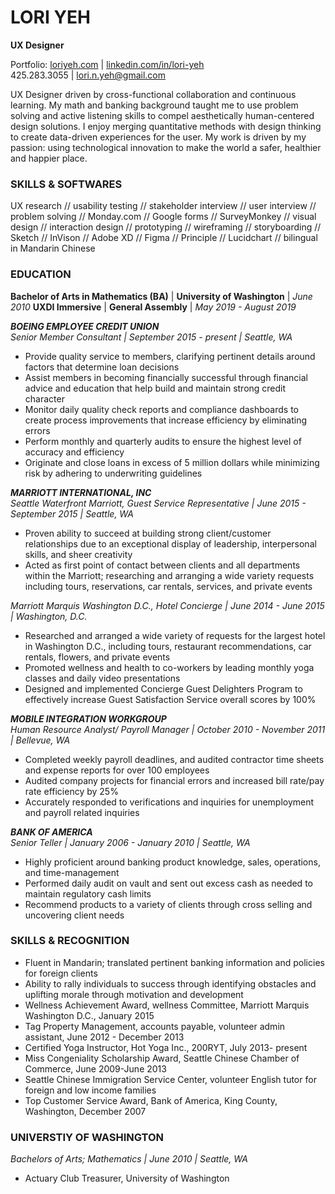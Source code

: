# **LORI YEH**
**UX Designer**

Portfolio: [loriyeh.com](http://loriyeh.com) | [linkedin.com/in/lori-yeh](www.linkedin.com/in/lori-yeh) <br>
425.283.3055 | lori.n.yeh@gmail.com 
    
UX Designer driven by cross-functional collaboration and continuous learning. My math and banking background taught me to use problem solving and active listening skills to compel aesthetically human-centered design solutions. I enjoy merging quantitative methods with design thinking to create data-driven experiences for the user. My work is driven by my passion: using technological innovation to make the world a safer, healthier and happier place.

### SKILLS & SOFTWARES
UX research // usability testing // stakeholder interview // user interview // problem solving // Monday.com // Google forms // SurveyMonkey // visual design // interaction design // prototyping // wireframing // storyboarding // Sketch // InVison // Adobe XD // Figma // Principle // Lucidchart // bilingual in Mandarin Chinese

### EDUCATION
**Bachelor of Arts in Mathematics (BA)** | **University of Washington** | _June 2010_
**UXDI Immersive** | **General Assembly** | _May 2019 - August 2019_

**_BOEING EMPLOYEE CREDIT UNION_**  
_Senior Member Consultant | September 2015 - present | Seattle, WA_      
* Provide quality service to members, clarifying pertinent details around factors that determine loan decisions    
* Assist members in becoming financially successful through financial advice and education that help build and maintain  strong credit character    
* Monitor daily quality check reports and compliance dashboards to create process improvements that increase efficiency by eliminating errors    
* Perform monthly and quarterly audits to ensure the highest level of accuracy and efficiency    
* Originate and close loans in excess of 5 million dollars while minimizing risk by adhering to underwriting guidelines  

**_MARRIOTT INTERNATIONAL, INC_**  
_Seattle Waterfront Marriott, Guest Service Representative | June 2015 - September 2015 | Seattle, WA_     
* Proven ability to succeed at building strong client/customer relationships due to an exceptional display of leadership, interpersonal skills, and sheer creativity    
* Acted as first point of contact between clients and all departments within the Marriott; researching and arranging a wide variety requests including tours, reservations, car rentals, services, and private events     

_Marriott Marquis Washington D.C., Hotel Concierge | June 2014 - June 2015 | Washington, D.C._      
* Researched and arranged a wide variety of requests for the largest hotel in Washington D.C., including tours, restaurant recommendations, car rentals, flowers, and private events     
* Promoted wellness and health to co-workers by leading monthly yoga classes and daily video presentations      
* Designed and implemented Concierge Guest Delighters Program to effectively increase Guest Satisfaction Service overall scores by 100%   

**_MOBILE INTEGRATION WORKGROUP_**  
_Human Resource Analyst/ Payroll Manager | October 2010 - November 2011 | Bellevue, WA_    
* Completed weekly payroll deadlines, and audited contractor time sheets and expense reports for over 100 employees  
* Audited company projects for financial errors and increased bill rate/pay rate efficiency by 25%  
* Accurately responded to verifications and inquiries for unemployment and payroll related inquiries  

**_BANK OF AMERICA_**  
_Senior Teller | January 2006 - January 2010 | Seattle, WA_  
* Highly proficient around banking product knowledge, sales, operations, and time-management    
* Performed daily audit on vault and sent out excess cash as needed to maintain regulatory cash limits    
* Recommend products to a variety of clients through cross selling and uncovering client needs    

### SKILLS & RECOGNITION    
* Fluent in Mandarin; translated pertinent banking information and policies for foreign clients  
* Ability to rally individuals to success through identifying obstacles and uplifting morale through motivation and development  
* Wellness Achievement Award, wellness Committee, Marriott Marquis Washington D.C., January 2015  
* Tag Property Management, accounts payable, volunteer admin assistant, June 2012 - December 2013  
* Certified Yoga Instructor, Hot Yoga Inc., 200RYT, July 2013- present   
* Miss Congeniality Scholarship Award, Seattle Chinese Chamber of Commerce, June 2009-June 2013   
* Seattle Chinese Immigration Service Center, volunteer English tutor for foreign and low income families  
* Top Customer Service Award, Bank of America, King County, Washington, December 2007    

### UNIVERSTIY OF WASHINGTON    
_Bachelors of Arts; Mathematics | June 2010 | Seattle, WA_    
* Actuary Club Treasurer, University of Washington    
